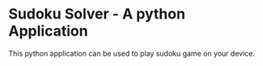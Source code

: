 # Sudoku Solver - A python Application

This python application can be used to play sudoku game on your device.

